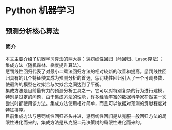 # Python 机器学习
## 预测分析核心算法
### 简介
本文主要介绍了机器学习算法的两大类：惩罚线性回归（岭回归、Lasso算法）；集成方法（随机森林、梯度提升算法）。  
惩罚线性回归代表了对最小二乘法回归方法的相对较新的改善和提高。惩罚线性回归具有的几个特征使其成为预测分析的首选，惩罚线性回归引入了一个可调参数，使最终的模型在过拟合与欠拟合之间达到了平衡。  
集成方法是目前最有力的预测分析工具之一。它可以对特别复杂的行为进行建模，特别是过定的问题，由于集成方法的性能，许多经验丰富的数据科学家在做第一次尝试时都使用该方法。集成方法使用相对简单，而且可以依据对预测的贡献程度对特征排序。  
目前集成方法与惩罚线性回归齐头并进，惩罚线性回归是从克服一般回归方法的局限性进化而来的，集成方法是从克服二元决策树的局限性进化而来的。
